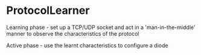 # ProtocolLearner

Learning phase - set up a TCP/UDP socket and act in a 'man-in-the-middle' manner to observe the characteristics of the protocol

Active phase - use the learnt characteristics to configure a diode
